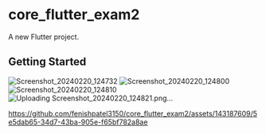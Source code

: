 # core_flutter_exam2

A new Flutter project.

## Getting Started
![Screenshot_20240220_124732](https://github.com/fenishpatel3150/core_flutter_exam2/assets/143187609/52ecd89e-83d8-45fd-bc16-7e92ace315c8)
![Screenshot_20240220_124800](https://github.com/fenishpatel3150/core_flutter_exam2/assets/143187609/b09314e3-1dc0-4e19-bbac-8d1a7cc07d46)
![Screenshot_20240220_124810](https://github.com/fenishpatel3150/core_flutter_exam2/assets/143187609/e25f9a97-f168-4b1e-81ce-23b3df2dd2b5)
![Uploading Screenshot_20240220_124821.png…]()



https://github.com/fenishpatel3150/core_flutter_exam2/assets/143187609/5e5dab65-34d7-43ba-905e-f65bf782a8ae

